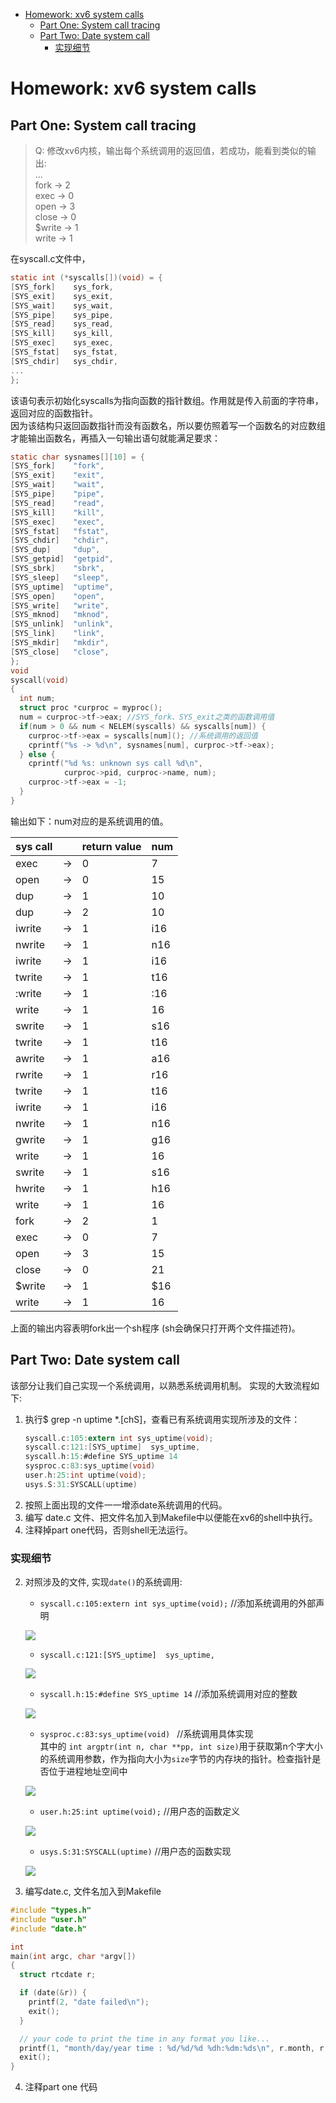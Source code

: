 <!-- vim-markdown-toc GFM -->

* [Homework: xv6 system calls](#homework-xv6-system-calls)
    * [Part One: System call tracing](#part-one-system-call-tracing)
    * [Part Two: Date system call](#part-two-date-system-call)
        * [实现细节](#实现细节)

<!-- vim-markdown-toc -->
# Homework: xv6 system calls

## Part One: System call tracing

>Q: 修改xv6内核，输出每个系统调用的返回值，若成功，能看到类似的输出:  
>...  
>fork -> 2  
>exec -> 0  
>open -> 3  
>close -> 0  
>$write -> 1  
> write -> 1  

在syscall.c文件中，
```c
static int (*syscalls[])(void) = {
[SYS_fork]    sys_fork,
[SYS_exit]    sys_exit,
[SYS_wait]    sys_wait,
[SYS_pipe]    sys_pipe,
[SYS_read]    sys_read,
[SYS_kill]    sys_kill,
[SYS_exec]    sys_exec,
[SYS_fstat]   sys_fstat,
[SYS_chdir]   sys_chdir,
...
};
```
该语句表示初始化syscalls为指向函数的指针数组。作用就是传入前面的字符串，返回对应的函数指针。  
因为该结构只返回函数指针而没有函数名，所以要仿照着写一个函数名的对应数组才能输出函数名，再插入一句输出语句就能满足要求：  
```c
static char sysnames[][10] = {
[SYS_fork]    "fork",
[SYS_exit]    "exit",
[SYS_wait]    "wait",
[SYS_pipe]    "pipe",
[SYS_read]    "read",
[SYS_kill]    "kill",
[SYS_exec]    "exec",
[SYS_fstat]   "fstat",
[SYS_chdir]   "chdir",
[SYS_dup]     "dup",
[SYS_getpid]  "getpid",
[SYS_sbrk]    "sbrk",
[SYS_sleep]   "sleep",
[SYS_uptime]  "uptime",
[SYS_open]    "open",
[SYS_write]   "write",
[SYS_mknod]   "mknod",
[SYS_unlink]  "unlink",
[SYS_link]    "link",
[SYS_mkdir]   "mkdir",
[SYS_close]   "close",
};
void
syscall(void)
{
  int num;
  struct proc *curproc = myproc();
  num = curproc->tf->eax; //SYS_fork、SYS_exit之类的函数调用值
  if(num > 0 && num < NELEM(syscalls) && syscalls[num]) {
    curproc->tf->eax = syscalls[num](); //系统调用的返回值
    cprintf("%s -> %d\n", sysnames[num], curproc->tf->eax);
  } else {
    cprintf("%d %s: unknown sys call %d\n",
            curproc->pid, curproc->name, num);
    curproc->tf->eax = -1;
  }
}
```  
输出如下：num对应的是系统调用的值。

| sys call 	|    	| return value 	| num 	|
|----------	|----	|--------------	|-----	|
| exec     	| -> 	| 0            	| 7   	|
| open     	| -> 	| 0            	| 15  	|
| dup      	| -> 	| 1            	| 10  	|
| dup      	| -> 	| 2            	| 10  	|
| iwrite   	| -> 	| 1            	| i16 	|
| nwrite   	| -> 	| 1            	| n16 	|
| iwrite   	| -> 	| 1            	| i16 	|
| twrite   	| -> 	| 1            	| t16 	|
| :write   	| -> 	| 1            	| :16 	|
| write    	| -> 	| 1            	| 16  	|
| swrite   	| -> 	| 1            	| s16 	|
| twrite   	| -> 	| 1            	| t16 	|
| awrite   	| -> 	| 1            	| a16 	|
| rwrite   	| -> 	| 1            	| r16 	|
| twrite   	| -> 	| 1            	| t16 	|
| iwrite   	| -> 	| 1            	| i16 	|
| nwrite   	| -> 	| 1            	| n16 	|
| gwrite   	| -> 	| 1            	| g16 	|
| write    	| -> 	| 1            	| 16  	|
| swrite   	| -> 	| 1            	| s16 	|
| hwrite   	| -> 	| 1            	| h16 	|
| write    	| -> 	| 1            	| 16  	|
| fork     	| -> 	| 2            	| 1   	|
| exec     	| -> 	| 0            	| 7   	|
| open     	| -> 	| 3            	| 15  	|
| close    	| -> 	| 0            	| 21  	|
| $write   	| -> 	| 1            	| $16 	|
| write    	| -> 	| 1            	| 16  	|  

上面的输出内容表明fork出一个sh程序 (sh会确保只打开两个文件描述符)。

## Part Two: Date system call
该部分让我们自己实现一个系统调用，以熟悉系统调用机制。
实现的大致流程如下:
1. 执行$ grep -n uptime *.[chS]，查看已有系统调用实现所涉及的文件：
	```c
	syscall.c:105:extern int sys_uptime(void);
	syscall.c:121:[SYS_uptime]  sys_uptime,   
	syscall.h:15:#define SYS_uptime 14        
	sysproc.c:83:sys_uptime(void)             
	user.h:25:int uptime(void);               
	usys.S:31:SYSCALL(uptime)                 
	```
2. 按照上面出现的文件一一增添date系统调用的代码。
3. 编写 date.c 文件、把文件名加入到Makefile中以便能在xv6的shell中执行。
4. 注释掉part one代码，否则shell无法运行。

### 实现细节

2.  对照涉及的文件, 实现```date()```的系统调用:  
	*  `syscall.c:105:extern int sys_uptime(void);`  //添加系统调用的外部声明  
	
	![](assets/image1.png)
	
	* `syscall.c:121:[SYS_uptime]  sys_uptime,`  
	
	![](assets/image2.png)
	
	* `syscall.h:15:#define SYS_uptime 14`  //添加系统调用对应的整数  
	
	![](assets/image3.png)
	
	* `sysproc.c:83:sys_uptime(void) `  //系统调用具体实现  
	其中的 `int argptr(int n, char **pp, int size)`用于获取第n个字大小的系统调用参数，作为指向大小为`size`字节的内存块的指针。检查指针是否位于进程地址空间中  
	
	![](assets/image4.png)
	
	* ```user.h:25:int uptime(void);```  //用户态的函数定义 
	
	![](assets/image5.png)
	
	* ```usys.S:31:SYSCALL(uptime)```  //用户态的函数实现  
	
	![](assets/image6.png)
	

3. 编写date.c, 文件名加入到Makefile
```c
#include "types.h"
#include "user.h"
#include "date.h"

int
main(int argc, char *argv[])
{
  struct rtcdate r;

  if (date(&r)) {
    printf(2, "date failed\n");
    exit();
  }

  // your code to print the time in any format you like...
  printf(1, "month/day/year time : %d/%d/%d %dh:%dm:%ds\n", r.month, r.day, r.year,r.hour, r.minute, r.second);
  exit();
}
```
4. 注释part one 代码


